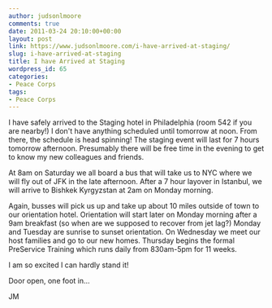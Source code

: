 ```yaml
---
author: judsonlmoore
comments: true
date: 2011-03-24 20:10:00+00:00
layout: post
link: https://www.judsonlmoore.com/i-have-arrived-at-staging/
slug: i-have-arrived-at-staging
title: I have Arrived at Staging
wordpress_id: 65
categories:
- Peace Corps
tags:
- Peace Corps
---
```


I have safely arrived to the Staging hotel in Philadelphia (room 542 if you are nearby!) I don't have anything scheduled until tomorrow at noon. From there, the schedule is head spinning! The staging event will last for 7 hours tomorrow afternoon. Presumably there will be free time in the evening to get to know my new colleagues and friends.




At 8am on Saturday we all board a bus that will take us to NYC where we will fly out of JFK in the late afternoon. After a 7 hour layover in Istanbul, we will arrive to Bishkek Kyrgyzstan at 2am on Monday morning.




Again, busses will pick us up and take up about 10 miles outside of town to our orientation hotel. Orientation will start later on Monday morning after a 9am breakfast (so when are we supposed to recover from jet lag?) Monday and Tuesday are sunrise to sunset orientation. On Wednesday we meet our host families and go to our new homes. Thursday begins the formal PreService Training which runs daily from 830am-5pm for 11 weeks.




I am so excited I can hardly stand it!




Door open, one foot in…




JM
